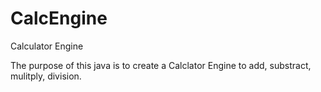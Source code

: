 # CalcEngine
Calculator Engine


The purpose of this java is to create a Calclator Engine to add, substract, mulitply, division. 
